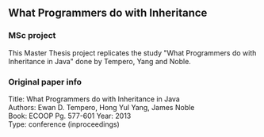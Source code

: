 ## What Programmers do with Inheritance

### MSc project  

This Master Thesis project replicates the study "What Programmers do with Inheritance in Java" done by Tempero, Yang and Noble.

### Original paper info  
Title: What Programmers do with Inheritance in Java  
Authors: Ewan D. Tempero, Hong Yul Yang, James Noble  
Book: ECOOP Pg. 577-601
Year: 2013  
Type: conference (inproceedings)  
 
